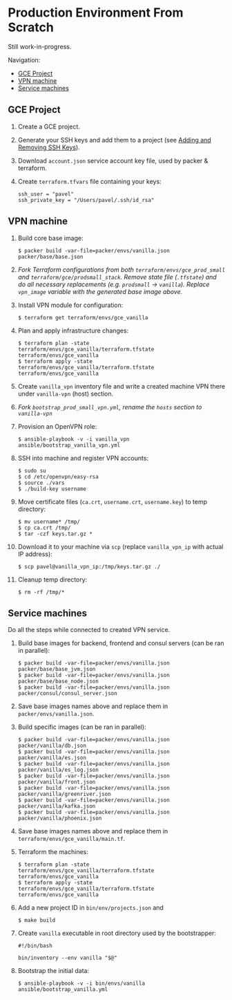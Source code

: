 # Production Environment From Scratch

Still work-in-progress.

Navigation:
* [GCE Project](#gce-project)
* [VPN machine](#vpn-machine)
* [Service machines](#service-machines)

## GCE Project

1. Create a GCE project.
2. Generate your SSH keys and add them to a project (see [Adding and Removing SSH Keys](https://cloud.google.com/compute/docs/instances/adding-removing-ssh-keys)).
3. Download `account.json` service account key file, used by packer & terraform.
4. Create `terraform.tfvars` file containing your keys:

	```
	ssh_user = "pavel"
	ssh_private_key = "/Users/pavel/.ssh/id_rsa"
	```

## VPN machine

1. Build core base image:

	```
	$ packer build -var-file=packer/envs/vanilla.json packer/base/base.json
	```

2. *Fork Terraform configurations from both `terraform/envs/gce_prod_small` and `terraform/gce/prodsmall_stack`. Remove state file (`.tfstate`) and do all necessary replacements (e.g. `prodsmall` -> `vanilla`). Replace `vpn_image` variable with the generated base image above.*

3. Install VPN module for configuration:

	```
	$ terraform get terraform/envs/gce_vanilla
	```

4. Plan and apply infrastructure changes:

	```
	$ terraform plan -state terraform/envs/gce_vanilla/terraform.tfstate terraform/envs/gce_vanilla
	$ terraform apply -state terraform/envs/gce_vanilla/terraform.tfstate terraform/envs/gce_vanilla
	```

5. Create `vanilla_vpn` inventory file and write a created machine VPN there under `vanilla-vpn` (host) section.

6. *Fork `bootstrap_prod_small_vpn.yml`, rename the `hosts` section to `vanilla-vpn`*

7. Provision an OpenVPN role:

	```
	$ ansible-playbook -v -i vanilla_vpn ansible/bootstrap_vanilla_vpn.yml
	```

8. SSH into machine and register VPN accounts:

	```
	$ sudo su
	$ cd /etc/openvpn/easy-rsa
	$ source ./vars
	$ ./build-key username
	```

9. Move certificate files (`ca.crt`, `username.crt`, `username.key`) to temp directory:

	```
	$ mv username* /tmp/
	$ cp ca.crt /tmp/
	$ tar -czf keys.tar.gz *
	```

10. Download it to your machine via `scp` (replace `vanilla_vpn_ip` with actual IP address):

	```
	$ scp pavel@vanilla_vpn_ip:/tmp/keys.tar.gz ./
	```

11. Cleanup temp directory:

	```
	$ rm -rf /tmp/*
	```

## Service machines

Do all the steps while connected to created VPN service.

1. Build base images for backend, frontend and consul servers (can be ran in parallel):

	```
	$ packer build -var-file=packer/envs/vanilla.json packer/base/base_jvm.json
	$ packer build -var-file=packer/envs/vanilla.json packer/base/base_node.json
	$ packer build -var-file=packer/envs/vanilla.json packer/consul/consul_server.json
	```

2. Save base images names above and replace them in `packer/envs/vanilla.json`.

3. Build specific images (can be ran in parallel):

	```
	$ packer build -var-file=packer/envs/vanilla.json packer/vanilla/db.json
	$ packer build -var-file=packer/envs/vanilla.json packer/vanilla/es.json
	$ packer build -var-file=packer/envs/vanilla.json packer/vanilla/es_log.json
	$ packer build -var-file=packer/envs/vanilla.json packer/vanilla/front.json
	$ packer build -var-file=packer/envs/vanilla.json packer/vanilla/greenriver.json
	$ packer build -var-file=packer/envs/vanilla.json packer/vanilla/kafka.json
	$ packer build -var-file=packer/envs/vanilla.json packer/vanilla/phoenix.json
	```

4. Save base images names above and replace them in `terraform/envs/gce_vanilla/main.tf`.

5. Terraform the machines:

	```
	$ terraform plan -state terraform/envs/gce_vanilla/terraform.tfstate terraform/envs/gce_vanilla
	$ terraform apply -state terraform/envs/gce_vanilla/terraform.tfstate terraform/envs/gce_vanilla
	```

6. Add a new project ID in `bin/env/projects.json` and

	```
	$ make build
	```

7. Create `vanilla` executable in root directory used by the bootstrapper:

	```
	#!/bin/bash

	bin/inventory --env vanilla "$@"
	```

8. Bootstrap the initial data:

	```
	$ ansible-playbook -v -i bin/envs/vanilla ansible/bootstrap_vanilla.yml
	```
